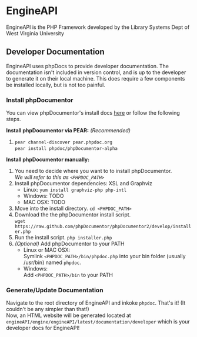 # EngineAPI
EngineAPI is the PHP Framework developed by the Library Systems Dept of West Virginia University

## Developer Documentation
EngineAPI uses phpDocs to provide developer documentation. The documentation isn't included in version control, and is up to the developer to generate it on their local machine. This does require a few components be installed locally, but is not too painful.

### Install phpDocumentor
You can view phpDocumentor's install docs [here](https://github.com/phpDocumentor/phpDocumentor2#installation) or follow the following steps.

**Install phpDocumentor via PEAR:** *(Recommended)*

1. `pear channel-discover pear.phpdoc.org`<br>
   `pear install phpdoc/phpDocumentor-alpha`

**Install phpDocumentor manually:**

1. You need to decide where you want to to install phpDocumentor.<br>*We will refer to this as `<PHPDOC_PATH>`*
2. Install phpDocumentor dependencies: XSL and Graphviz
   - Linux: `yum install graphviz-php php-intl`
   - Windows: TODO
   - MAC OSX: TODO
3. Move into the install directory. `cd <PHPDOC_PATH>`
4. Download the the phpDocumentor install script.<br>
   `wget https://raw.github.com/phpDocumentor/phpDocumentor2/develop/installer.php`
5. Run the install script. `php installer.php`
6. *(Optional)* Add phpDocumentor to your PATH
   - Linux or MAC OSX:<br>
     Symlink `<PHPDOC_PATH>/bin/phpdoc.php` into your bin folder (usually /usr/bin) named `phpdoc`.
   - Windows:<br>
     Add `<PHPDOC_PATH>/bin` to your PATH


### Generate/Update Documentation
Navigate to the root directory of EngineAPI and inkoke `phpdoc`. That's it! (It couldn't be any simpler than that!)<br>
Now, an HTML website will be generated located at `engineAPI/engine/engineAPI/latest/documentation/developer` which is your developer docs for EngineAPI!
